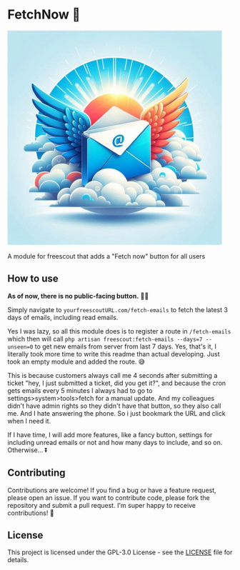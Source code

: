 # FetchNow 📩

![A lousy icon for this program, depicting a flying email](https://raw.githubusercontent.com/Magneticdud/FetchNow/refs/heads/main/icon.jpg)

A module for freescout that adds a "Fetch now" button for all users

## How to use

**As of now, there is no public-facing button.** 🤦‍♂️

Simply navigate to `yourfreescoutURL.com/fetch-emails` to fetch the latest 3 days of emails, including read emails.  

Yes I was lazy, so all this module does is to register a route in `/fetch-emails` which then will call `php artisan freescout:fetch-emails --days=7 --unseen=0` to get new emails from server from last 7 days. Yes, that's it, I literally took more time to write this readme than actual developing. Just took an empty module and added the route. 😅

This is because customers always call me 4 seconds after submitting a ticket "hey, I just submitted a ticket, did you get it?", and because the cron gets emails every 5 minutes I always had to go to settings>system>tools>fetch for a manual update. And my colleagues didn't have admin rights so they didn't have that button, so they also call me. And I hate answering the phone. So i just bookmark the URL and click when I need it.

If I have time, I will add more features, like a fancy button, settings for including unread emails or not and how many days to include, and so on. Otherwise... ⏬

## Contributing

Contributions are welcome! If you find a bug or have a feature request, please open an issue. If you want to contribute code, please fork the repository and submit a pull request. I'm super happy to receive contributions! 🥳

## License

This project is licensed under the GPL-3.0 License - see the [LICENSE](LICENSE) file for details.

